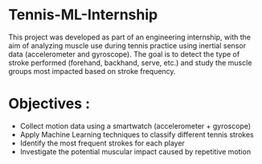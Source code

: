 # Tennis-ML-Internship

This project was developed as part of an engineering internship, with the aim of analyzing muscle use during tennis practice using inertial sensor data (accelerometer and gyroscope).
The goal is to detect the type of stroke performed (forehand, backhand, serve, etc.) and study the muscle groups most impacted based on stroke frequency.

# Objectives :

- Collect motion data using a smartwatch (accelerometer + gyroscope)
- Apply Machine Learning techniques to classify different tennis strokes
- Identify the most frequent strokes for each player
- Investigate the potential muscular impact caused by repetitive motion
